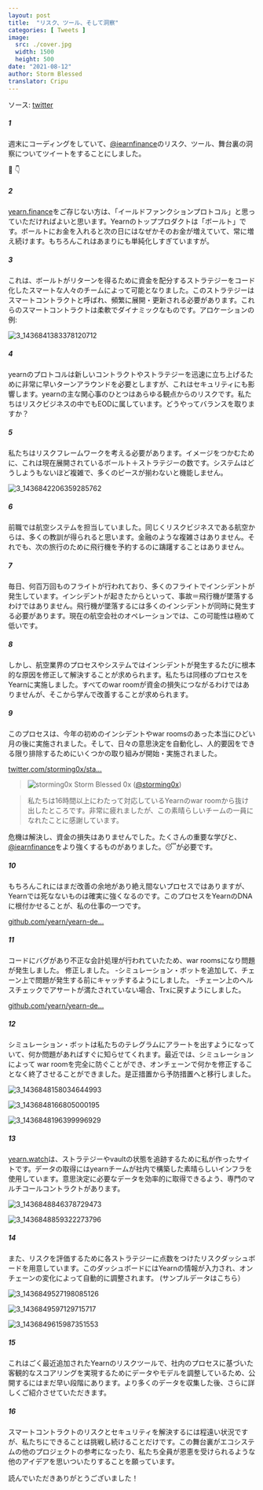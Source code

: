 ```yaml
---
layout: post
title:  "リスク、ツール、そして洞察"
categories: [ Tweets ]
image:
  src: ./cover.jpg
  width: 1500
  height: 500
date: "2021-08-12"
author: Storm Blessed
translator: Cripu
---
```


ソース: [twitter](https://twitter.com/storming0x/status/1436851219864059906)

##### 1
週末にコーディングをしていて、[@iearnfinance](https://twitter.com/iearnfinance)のリスク、ツール、舞台裏の洞察についてツイートをすることにしました。

🧵 👇

##### 2
[yearn.finance](http://yearn.finance)をご存じない方は、「イールドファンクションプロトコル」と思っていただければよいと思います。Yearnのトッププロダクトは「ボールト」です。ボールトにお金を入れると次の日にはなぜかそのお金が増えていて、常に増え続けます。もちろんこれはあまりにも単純化しすぎていますが。

##### 3
これは、ボールトがリターンを得るために資金を配分するストラテジーをコード化したスマートな人々のチームによって可能となりました。このストラテジーはスマートコントラクトと呼ばれ、頻繁に展開・更新される必要があります。これらのスマートコントラクトは柔軟でダイナミックなものです。アロケーションの例:

![3_1436841383378120712](3_1436841383378120712.jpg?w=1200&h=663)

##### 4
yearnのプロトコルは新しいコントラクトやストラテジーを迅速に立ち上げるために非常に早いターンアラウンドを必要としますが、これはセキュリティにも影響します。yearnの主な関心事のひとつはあらゆる観点からのリスクです。私たちはリスクビジネスの中でもEODに属しています。どうやってバランスを取りますか？

##### 5
私たちはリスクフレームワークを考える必要があります。イメージをつかむために、これは現在展開されているボールト＋ストラテジーの数です。システムはどうしようもないほど複雑で、多くのピースが揃わないと機能しません。

![3_1436842206359285762](3_1436842206359285762.jpg?w=398&h=117)

##### 6
前職では航空システムを担当していました。同じくリスクビジネスである航空からは、多くの教訓が得られると思います。金融のような複雑さはありません。それでも、次の旅行のために飛行機を予約するのに躊躇することはありません。

##### 7
毎日、何百万回ものフライトが行われており、多くのフライトでインシデントが発生しています。インシデントが起きたからといって、事故＝飛行機が墜落するわけではありません。飛行機が墜落するには多くのインシデントが同時に発生する必要があります。現在の航空会社のオペレーションでは、この可能性は極めて低いです。

##### 8
しかし、航空業界のプロセスやシステムではインシデントが発生するたびに根本的な原因を修正して解決することが求められます。私たちは同様のプロセスをYearnに実施しました。すべてのwar roomが資金の損失につながるわけではありませんが、そこから学んで改善することが求められます。

##### 9
このプロセスは、今年の初めのインシデントやwar roomsのあった本当にひどい月の後に実施されました。そして、日々の意思決定を自動化し、人的要因をできる限り排除するためにいくつかの取り組みが開始・実施されました。

[twitter.com/storming0x/sta…](https://twitter.com/storming0x/status/1395452522840608768?s=20)

> ![storming0x](storming0x-881012267675820034.jpg?w=48&h=48)
> Storm Blessed 0x ([@storming0x](https://twitter.com/storming0x))

> 私たちは16時間以上にわたって対応しているYearnのwar roomから抜け出したところです。非常に疲れましたが、この素晴らしいチームの一員になれたことに感謝しています。

危機は解決し、資金の損失はありませんでした。たくさんの重要な学びと、[@iearnfinance](https://twitter.com/iearnfinance)をより強くするものがありました。😴が必要です。

##### 10
もちろんこれにはまだ改善の余地があり絶え間ないプロセスではありますが、Yearnでは死なないものは確実に強くなるのです。このプロセスをYearnのDNAに根付かせることが、私の仕事の一つです。

[github.com/yearn/yearn-de…](https://github.com/yearn/yearn-devdocs/blob/master/docs/developers/v2/EMERGENCY.md)

##### 11
コードにバグがあり不正な会計処理が行われていたため、war roomsになり問題が発生しました。
修正しました。
-シミュレーション・ボットを追加して、チェーン上で問題が発生する前にキャッチするようにしました。
-チェーン上のヘルスチェックでアサートが満たされていない場合、Trxに戻すようにしました。

[github.com/yearn/yearn-de…](https://github.com/yearn/yearn-devdocs/blob/master/docs/developers/v2/DEPLOYMENT.md#health-checks)

##### 12
シミュレーション・ボットは私たちのテレグラムにアラートを出すようになっていて、何か問題があればすぐに知らせてくれます。最近では、シミュレーションによって war roomを完全に防ぐことができ、オンチェーンで何かを修正することなく終了させることができました。是正措置から予防措置へと移行しました。

![3_1436848158034644993](3_1436848158034644993.jpg?w=652&h=780)

![3_1436848166805000195](3_1436848166805000195.jpg?w=984&h=748)

![3_1436848196399996929](3_1436848196399996929.jpg?w=1200&h=1000)

##### 13
[yearn.watch](http://yearn.watch)は、ストラテジーやvaultの状態を追跡するために私が作ったサイトです。データの取得にはyearnチームが社内で構築した素晴らしいインフラを使用しています。意思決定に必要なデータを効率的に取得できるよう、専門のマルチコールコントラクトがあります。

![3_1436848846378729473](3_1436848846378729473.jpg?w=1200&h=739)

![3_1436848859322273796](3_1436848859322273796.jpg?w=1200&h=767)

##### 14
また、リスクを評価するために各ストラテジーに点数をつけたリスクダッシュボードを用意しています。このダッシュボードにはYearnの情報が入力され、オンチェーンの変化によって自動的に調整されます。
(サンプルデータはこちら）

![3_1436849527198085126](3_1436849527198085126.jpg?w=1200&h=498)

![3_1436849597129715717](3_1436849597129715717.jpg?w=583&h=433)

![3_1436849615987351553](3_1436849615987351553.jpg?w=719&h=314)

##### 15
これはごく最近追加されたYearnのリスクツールで、社内のプロセスに基づいた客観的なスコアリングを実現するためにデータやモデルを調整しているため、公開するにはまだ早い段階にあります。より多くのデータを収集した後、さらに詳しくご紹介させていただきます。

##### 16
スマートコントラクトのリスクとセキュリティを解決するには程遠い状況ですが、私たちにできることは挑戦し続けることだけです。この舞台裏がエコシステムの他のプロジェクトの参考になったり、私たち全員が恩恵を受けられるような他のアイデアを思いついたりすることを願っています。

読んでいただきありがとうございました！
